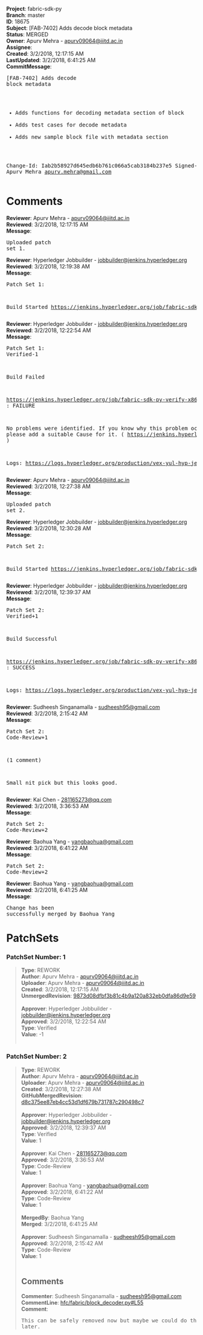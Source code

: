 <strong>Project</strong>: fabric-sdk-py<br><strong>Branch</strong>: master<br><strong>ID</strong>: 18675<br><strong>Subject</strong>: [FAB-7402] Adds decode block metadata<br><strong>Status</strong>: MERGED<br><strong>Owner</strong>: Apurv Mehra - apurv09064@iiitd.ac.in<br><strong>Assignee</strong>:<br><strong>Created</strong>: 3/2/2018, 12:17:15 AM<br><strong>LastUpdated</strong>: 3/2/2018, 6:41:25 AM<br><strong>CommitMessage</strong>:<br><pre>[FAB-7402] Adds decode block metadata

- Adds functions for decoding metadata section of block
- Adds test cases for decode metadata
- Adds new sample block file with metadata section

Change-Id: Iab2b58927d645edb6b761c066a5cab3184b237e5
Signed-off-by: Apurv Mehra <apurv.mehra@gmail.com>
</pre><h1>Comments</h1><strong>Reviewer</strong>: Apurv Mehra - apurv09064@iiitd.ac.in<br><strong>Reviewed</strong>: 3/2/2018, 12:17:15 AM<br><strong>Message</strong>: <pre>Uploaded patch set 1.</pre><strong>Reviewer</strong>: Hyperledger Jobbuilder - jobbuilder@jenkins.hyperledger.org<br><strong>Reviewed</strong>: 3/2/2018, 12:19:38 AM<br><strong>Message</strong>: <pre>Patch Set 1:

Build Started https://jenkins.hyperledger.org/job/fabric-sdk-py-verify-x86_64/359/</pre><strong>Reviewer</strong>: Hyperledger Jobbuilder - jobbuilder@jenkins.hyperledger.org<br><strong>Reviewed</strong>: 3/2/2018, 12:22:54 AM<br><strong>Message</strong>: <pre>Patch Set 1: Verified-1

Build Failed 

https://jenkins.hyperledger.org/job/fabric-sdk-py-verify-x86_64/359/ : FAILURE

No problems were identified. If you know why this problem occurred, please add a suitable Cause for it. ( https://jenkins.hyperledger.org/job/fabric-sdk-py-verify-x86_64/359/ )

Logs: https://logs.hyperledger.org/production/vex-yul-hyp-jenkins-3/fabric-sdk-py-verify-x86_64/359</pre><strong>Reviewer</strong>: Apurv Mehra - apurv09064@iiitd.ac.in<br><strong>Reviewed</strong>: 3/2/2018, 12:27:38 AM<br><strong>Message</strong>: <pre>Uploaded patch set 2.</pre><strong>Reviewer</strong>: Hyperledger Jobbuilder - jobbuilder@jenkins.hyperledger.org<br><strong>Reviewed</strong>: 3/2/2018, 12:30:28 AM<br><strong>Message</strong>: <pre>Patch Set 2:

Build Started https://jenkins.hyperledger.org/job/fabric-sdk-py-verify-x86_64/360/</pre><strong>Reviewer</strong>: Hyperledger Jobbuilder - jobbuilder@jenkins.hyperledger.org<br><strong>Reviewed</strong>: 3/2/2018, 12:39:37 AM<br><strong>Message</strong>: <pre>Patch Set 2: Verified+1

Build Successful 

https://jenkins.hyperledger.org/job/fabric-sdk-py-verify-x86_64/360/ : SUCCESS

Logs: https://logs.hyperledger.org/production/vex-yul-hyp-jenkins-3/fabric-sdk-py-verify-x86_64/360</pre><strong>Reviewer</strong>: Sudheesh Singanamalla - sudheesh95@gmail.com<br><strong>Reviewed</strong>: 3/2/2018, 2:15:42 AM<br><strong>Message</strong>: <pre>Patch Set 2: Code-Review+1

(1 comment)

Small nit pick but this looks good.</pre><strong>Reviewer</strong>: Kai Chen - 281165273@qq.com<br><strong>Reviewed</strong>: 3/2/2018, 3:36:53 AM<br><strong>Message</strong>: <pre>Patch Set 2: Code-Review+2</pre><strong>Reviewer</strong>: Baohua Yang - yangbaohua@gmail.com<br><strong>Reviewed</strong>: 3/2/2018, 6:41:22 AM<br><strong>Message</strong>: <pre>Patch Set 2: Code-Review+2</pre><strong>Reviewer</strong>: Baohua Yang - yangbaohua@gmail.com<br><strong>Reviewed</strong>: 3/2/2018, 6:41:25 AM<br><strong>Message</strong>: <pre>Change has been successfully merged by Baohua Yang</pre><h1>PatchSets</h1><h3>PatchSet Number: 1</h3><blockquote><strong>Type</strong>: REWORK<br><strong>Author</strong>: Apurv Mehra - apurv09064@iiitd.ac.in<br><strong>Uploader</strong>: Apurv Mehra - apurv09064@iiitd.ac.in<br><strong>Created</strong>: 3/2/2018, 12:17:15 AM<br><strong>UnmergedRevision</strong>: [9873d08dfbf3b81c4b9a120a832eb0dfa86d9e59](https://github.com/hyperledger-gerrit-archive/fabric-sdk-py/commit/9873d08dfbf3b81c4b9a120a832eb0dfa86d9e59)<br><br><strong>Approver</strong>: Hyperledger Jobbuilder - jobbuilder@jenkins.hyperledger.org<br><strong>Approved</strong>: 3/2/2018, 12:22:54 AM<br><strong>Type</strong>: Verified<br><strong>Value</strong>: -1<br><br></blockquote><h3>PatchSet Number: 2</h3><blockquote><strong>Type</strong>: REWORK<br><strong>Author</strong>: Apurv Mehra - apurv09064@iiitd.ac.in<br><strong>Uploader</strong>: Apurv Mehra - apurv09064@iiitd.ac.in<br><strong>Created</strong>: 3/2/2018, 12:27:38 AM<br><strong>GitHubMergedRevision</strong>: [d8c375ee87eb4cc53d1df679b731787c290498c7](https://github.com/hyperledger-gerrit-archive/fabric-sdk-py/commit/d8c375ee87eb4cc53d1df679b731787c290498c7)<br><br><strong>Approver</strong>: Hyperledger Jobbuilder - jobbuilder@jenkins.hyperledger.org<br><strong>Approved</strong>: 3/2/2018, 12:39:37 AM<br><strong>Type</strong>: Verified<br><strong>Value</strong>: 1<br><br><strong>Approver</strong>: Kai Chen - 281165273@qq.com<br><strong>Approved</strong>: 3/2/2018, 3:36:53 AM<br><strong>Type</strong>: Code-Review<br><strong>Value</strong>: 1<br><br><strong>Approver</strong>: Baohua Yang - yangbaohua@gmail.com<br><strong>Approved</strong>: 3/2/2018, 6:41:22 AM<br><strong>Type</strong>: Code-Review<br><strong>Value</strong>: 1<br><br><strong>MergedBy</strong>: Baohua Yang<br><strong>Merged</strong>: 3/2/2018, 6:41:25 AM<br><br><strong>Approver</strong>: Sudheesh Singanamalla - sudheesh95@gmail.com<br><strong>Approved</strong>: 3/2/2018, 2:15:42 AM<br><strong>Type</strong>: Code-Review<br><strong>Value</strong>: 1<br><br><h2>Comments</h2><strong>Commenter</strong>: Sudheesh Singanamalla - sudheesh95@gmail.com<br><strong>CommentLine</strong>: [hfc/fabric/block_decoder.py#L55](https://github.com/hyperledger-gerrit-archive/fabric-sdk-py/blob/d8c375ee87eb4cc53d1df679b731787c290498c7/hfc/fabric/block_decoder.py#L55)<br><strong>Comment</strong>: <pre>This can be safely removed now but maybe we could do this later.</pre></blockquote>